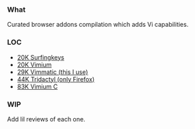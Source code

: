 ### What
Curated browser addons compilation which adds Vi capabilities.
### LOC
- [20K Surfingkeys](https://ghloc.vercel.app/brookhong/Surfingkeys)
- [20K Vimium](https://ghloc.vercel.app/philc/vimium)
- [29K Vimmatic (this I use)](https://ghloc.vercel.app/ueokande/vimmatic)
- [44K Tridactyl (only Firefox)](https://ghloc.vercel.app/tridactyl/tridactyl)
- [83K Vimium C](https://ghloc.vercel.app/gdh1995/vimium-c)
### WIP
Add lil reviews of each one.
